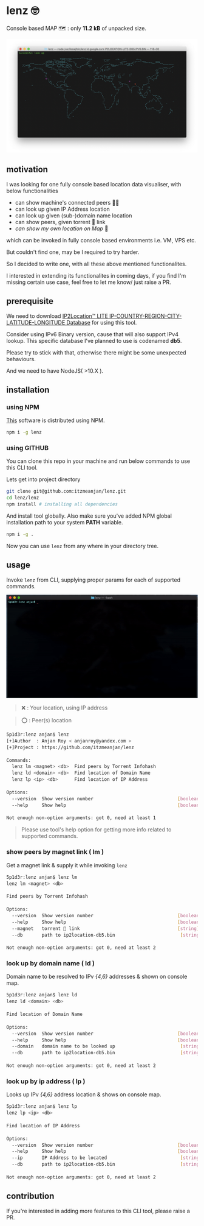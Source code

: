 # lenz 🤓

Console based MAP 🗺 : only **11.2 kB** of unpacked size.

![sc](sc/sc_2.png)

## motivation

I was looking for one fully console based location data visualiser, with below functionalities 

- can show machine's connected peers 👩‍💻
- can look up given IP Address location
- can look up given (sub-)domain name location
- can show peers, given torrent 🧲 link
- _can show my own location on Map_ 🙋

which can be invoked in fully console based environments i.e. VM, VPS etc.

But couldn't find one, may be I required to try harder. 

So I decided to write one, with all these above mentioned functionalites.

I interested in extending its functionalites in coming days, if you find I'm missing certain use case, feel free to let me know/ just raise a PR.

## prerequisite

We need to download [IP2Location™ LITE IP-COUNTRY-REGION-CITY-LATITUDE-LONGITUDE Database](https://lite.ip2location.com/database/ip-country-region-city-latitude-longitude) for using this tool.

Consider using IPv6 Binary version, cause that will also support IPv4 lookup. This specific database I've planned to use is codenamed **db5**.

Please try to stick with that, otherwise there might be some unexpected behaviours.

And we need to have NodeJS( >10.X ).

## installation

### using NPM

[This](https://www.npmjs.com/package/lenz) software is distributed using NPM.

```bash
npm i -g lenz
```

### using GITHUB

You can clone this repo in your machine and run below commands to use this CLI tool.

Lets get into project directory

```bash
git clone git@github.com:itzmeanjan/lenz.git
cd lenz/lenz
npm install # installing all dependencies
```

And install tool globally. Also make sure you've added NPM global installation path to your system **PATH** variable.

```bash
npm i -g .
```

Now you can use `lenz` from any where in your directory tree.

## usage

Invoke `lenz` from CLI, supplying proper params for each of supported commands.

![sc](sc/sc_1.gif)

> ❌ : Your location, using IP address

> ⭕️ : Peer(s) location

```bash
5p1d3r:lenz anjan$ lenz
[+]Author  : Anjan Roy < anjanroy@yandex.com >
[+]Project : https://github.com/itzmeanjan/lenz

Commands:
  lenz lm <magnet> <db>  Find peers by Torrent Infohash
  lenz ld <domain> <db>  Find location of Domain Name
  lenz lp <ip> <db>      Find location of IP Address

Options:
  --version  Show version number                               [boolean]
  --help     Show help                                         [boolean]

Not enough non-option arguments: got 0, need at least 1
```

> Please use tool's help option for getting more info related to supported commands.

### show peers by magnet link ( lm )

Get a magnet link & supply it while invoking `lenz`

```bash
5p1d3r:lenz anjan$ lenz lm
lenz lm <magnet> <db>

Find peers by Torrent Infohash

Options:
  --version  Show version number                               [boolean]
  --help     Show help                                         [boolean]
  --magnet   torrent 🧲 link                                    [string]
  --db       path to ip2location-db5.bin                        [string]

Not enough non-option arguments: got 0, need at least 2
```

### look up by domain name ( ld )

Domain name to be resolved to IPv _{4,6}_ addresses & shown on console map.

```bash
5p1d3r:lenz anjan$ lenz ld
lenz ld <domain> <db>

Find location of Domain Name

Options:
  --version  Show version number                               [boolean]
  --help     Show help                                         [boolean]
  --domain   domain name to be looked up                        [string]
  --db       path to ip2location-db5.bin                        [string]

Not enough non-option arguments: got 0, need at least 2
```

### look up by ip address ( lp )

Looks up IPv _{4,6}_  address location & shows on console map.

```bash
5p1d3r:lenz anjan$ lenz lp
lenz lp <ip> <db>

Find location of IP Address

Options:
  --version  Show version number                               [boolean]
  --help     Show help                                         [boolean]
  --ip       IP Address to be located                           [string]
  --db       path to ip2location-db5.bin                        [string]

Not enough non-option arguments: got 0, need at least 2
```

## contribution

If you're interested in adding more features to this CLI tool, please raise a PR.
